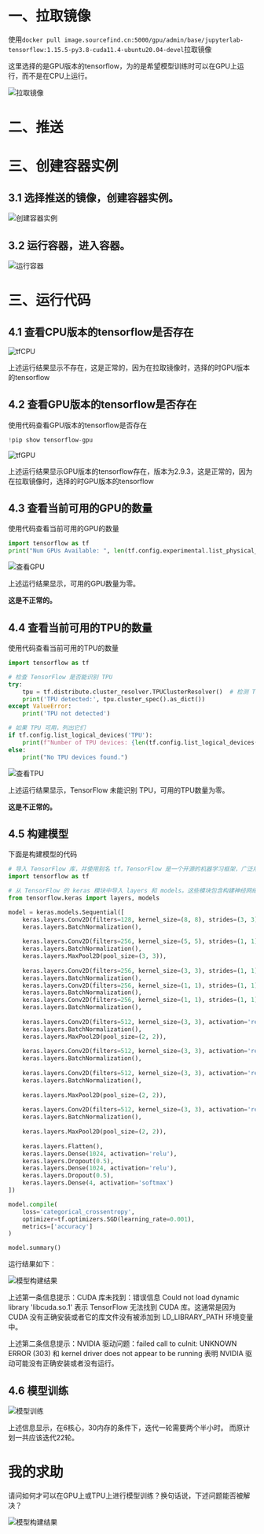 # 一、拉取镜像
使用`docker pull image.sourcefind.cn:5000/gpu/admin/base/jupyterlab-tensorflow:1.15.5-py3.8-cuda11.4-ubuntu20.04-devel`拉取镜像

这里选择的是GPU版本的tensorflow，为的是希望模型训练时可以在GPU上运行，而不是在CPU上运行。

![拉取镜像](image.png)

# 二、推送


# 三、创建容器实例

## 3.1 选择推送的镜像，创建容器实例。
![创建容器实例](image-1.png)

## 3.2 运行容器，进入容器。
![运行容器](image-2.png)

# 三、运行代码

## 4.1 查看CPU版本的tensorflow是否存在

![tfCPU](image-3.png)

上述运行结果显示不存在，这是正常的，因为在拉取镜像时，选择的时GPU版本的tensorflow

## 4.2 查看GPU版本的tensorflow是否存在

使用代码查看GPU版本的tensorflow是否存在

```python
!pip show tensorflow-gpu
```


![tfGPU](image-4.png)


上述运行结果显示GPU版本的tensorflow存在，版本为2.9.3，这是正常的，因为在拉取镜像时，选择的时GPU版本的tensorflow


## 4.3 查看当前可用的GPU的数量

使用代码查看当前可用的GPU的数量

```python
import tensorflow as tf
print("Num GPUs Available: ", len(tf.config.experimental.list_physical_devices('GPU')))
```


![查看GPU](image-5.png)

上述运行结果显示，可用的GPU数量为零。

**这是不正常的。**

## 4.4 查看当前可用的TPU的数量


使用代码查看当前可用的TPU的数量

```python
import tensorflow as tf

# 检查 TensorFlow 是否能识别 TPU
try:
    tpu = tf.distribute.cluster_resolver.TPUClusterResolver()  # 检测 TPU 集群
    print('TPU detected:', tpu.cluster_spec().as_dict())
except ValueError:
    print('TPU not detected')

# 如果 TPU 可用，列出它们
if tf.config.list_logical_devices('TPU'):
    print(f"Number of TPU devices: {len(tf.config.list_logical_devices('TPU'))}")
else:
    print("No TPU devices found.")
```


![查看TPU](image-6.png)

上述运行结果显示，TensorFlow 未能识别 TPU，可用的TPU数量为零。

**这是不正常的。**


## 4.5 构建模型

下面是构建模型的代码

```python
# 导入 TensorFlow 库，并使用别名 tf。TensorFlow 是一个开源的机器学习框架，广泛用于深度学习模型的训练和部署。
import tensorflow as tf

# 从 TensorFlow 的 keras 模块中导入 layers 和 models。这些模块包含构建神经网络所需的层和模型结构。
from tensorflow.keras import layers, models

model = keras.models.Sequential([
    keras.layers.Conv2D(filters=128, kernel_size=(8, 8), strides=(3, 3), activation='relu', input_shape=(224, 224, 3)),
    keras.layers.BatchNormalization(),
    
    keras.layers.Conv2D(filters=256, kernel_size=(5, 5), strides=(1, 1), activation='relu', padding="same"),
    keras.layers.BatchNormalization(),
    keras.layers.MaxPool2D(pool_size=(3, 3)),
    
    keras.layers.Conv2D(filters=256, kernel_size=(3, 3), strides=(1, 1), activation='relu', padding="same"),
    keras.layers.BatchNormalization(),
    keras.layers.Conv2D(filters=256, kernel_size=(1, 1), strides=(1, 1), activation='relu', padding="same"),
    keras.layers.BatchNormalization(),
    keras.layers.Conv2D(filters=256, kernel_size=(1, 1), strides=(1, 1), activation='relu', padding="same"),
    keras.layers.BatchNormalization(),
    
    keras.layers.Conv2D(filters=512, kernel_size=(3, 3), activation='relu', padding="same"),
    keras.layers.BatchNormalization(),
    keras.layers.MaxPool2D(pool_size=(2, 2)),
    
    keras.layers.Conv2D(filters=512, kernel_size=(3, 3), activation='relu', padding="same"),
    keras.layers.BatchNormalization(),
    
    keras.layers.Conv2D(filters=512, kernel_size=(3, 3), activation='relu', padding="same"),
    keras.layers.BatchNormalization(),
    
    keras.layers.MaxPool2D(pool_size=(2, 2)),
    
    keras.layers.Conv2D(filters=512, kernel_size=(3, 3), activation='relu', padding="same"),
    keras.layers.BatchNormalization(),
    
    keras.layers.MaxPool2D(pool_size=(2, 2)),
    
    keras.layers.Flatten(),
    keras.layers.Dense(1024, activation='relu'),
    keras.layers.Dropout(0.5),
    keras.layers.Dense(1024, activation='relu'),
    keras.layers.Dropout(0.5),
    keras.layers.Dense(4, activation='softmax')
])

model.compile(
    loss='categorical_crossentropy',
    optimizer=tf.optimizers.SGD(learning_rate=0.001),
    metrics=['accuracy']
)

model.summary()
```

运行结果如下：

![模型构建结果](image-7.png)

上述第一条信息提示：CUDA 库未找到：错误信息 Could not load dynamic library 'libcuda.so.1' 表示 TensorFlow 无法找到 CUDA 库。这通常是因为 CUDA 没有正确安装或者它的库文件没有被添加到 LD_LIBRARY_PATH 环境变量中。

上述第二条信息提示：NVIDIA 驱动问题：failed call to cuInit: UNKNOWN ERROR (303) 和 kernel driver does not appear to be running 表明 NVIDIA 驱动可能没有正确安装或者没有运行。

## 4.6 模型训练

![模型训练](image-8.png)

上述信息显示，在6核心，30内存的条件下，迭代一轮需要两个半小时。
而原计划一共应该迭代22轮。

# 我的求助

请问如何才可以在GPU上或TPU上进行模型训练？换句话说，下述问题能否被解决？

![模型构建结果](image-7.png)




